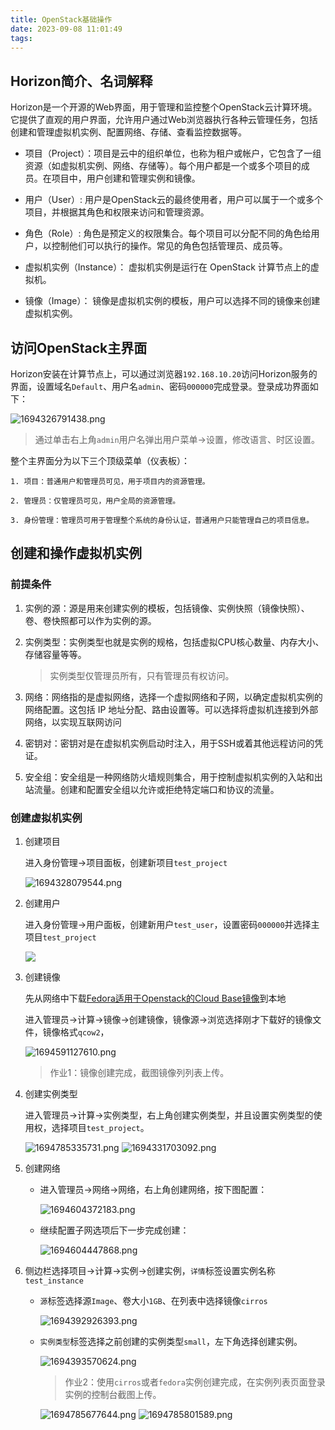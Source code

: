 ```yaml
---
title: OpenStack基础操作
date: 2023-09-08 11:01:49 
tags:
---
```


## Horizon简介、名词解释

Horizon是一个开源的Web界面，用于管理和监控整个OpenStack云计算环境。它提供了直观的用户界面，允许用户通过Web浏览器执行各种云管理任务，包括创建和管理虚拟机实例、配置网络、存储、查看监控数据等。

* 项目（Project）：项目是云中的组织单位，也称为租户或帐户，它包含了一组资源（如虚拟机实例、网络、存储等）。每个用户都是一个或多个项目的成员。在项目中，用户创建和管理实例和镜像。

* 用户（User）:  用户是OpenStack云的最终使用者，用户可以属于一个或多个项目，并根据其角色和权限来访问和管理资源。

* 角色（Role）: 角色是预定义的权限集合。每个项目可以分配不同的角色给用户，以控制他们可以执行的操作。常见的角色包括管理员、成员等。

* 虚拟机实例（Instance）： 虚拟机实例是运行在 OpenStack 计算节点上的虚拟机。

* 镜像（Image）： 镜像是虚拟机实例的模板，用户可以选择不同的镜像来创建虚拟机实例。

## 访问OpenStack主界面

Horizon安装在计算节点上，可以通过浏览器`192.168.10.20`访问Horizon服务的界面，设置域名`Default`、用户名`admin`、密码`000000`完成登录。登录成功界面如下：

![1694326791438.png](https://vault.taojie.fun:28089/i/2023/09/10/2023-09-10-1694326793.png)

>通过单击右上角`admin`用户名弹出用户菜单->设置，修改语言、时区设置。

整个主界面分为以下三个顶级菜单（仪表板）：

    1. 项目：普通用户和管理员可见，用于项目内的资源管理。

    2. 管理员：仅管理员可见，用户全局的资源管理。

    3. 身份管理：管理员可用于管理整个系统的身份认证，普通用户只能管理自己的项目信息。

## 创建和操作虚拟机实例

### 前提条件

1. 实例的源：源是用来创建实例的模板，包括镜像、实例快照（镜像快照）、卷、卷快照都可以作为实例的源。

2. 实例类型：实例类型也就是实例的规格，包括虚拟CPU核心数量、内存大小、存储容量等等。

    >实例类型仅管理员所有，只有管理员有权访问。

3. 网络：网络指的是虚拟网络，选择一个虚拟网络和子网，以确定虚拟机实例的网络配置。这包括 IP 地址分配、路由设置等。可以选择将虚拟机连接到外部网络，以实现互联网访问

4. 密钥对：密钥对是在虚拟机实例启动时注入，用于SSH或着其他远程访问的凭证。

5. 安全组：安全组是一种网络防火墙规则集合，用于控制虚拟机实例的入站和出站流量。创建和配置安全组以允许或拒绝特定端口和协议的流量。
  
### 创建虚拟机实例

1. 创建项目

   进入身份管理->项目面板，创建新项目`test_project`

    ![1694328079544.png](https://vault.taojie.fun:28089/i/2023/09/10/2023-09-10-1694328081.png)

2. 创建用户

    进入身份管理->用户面板，创建新用户`test_user`，设置密码`000000`并选择主项目`test_project`

    <img src="https://vault.taojie.fun:28089/i/2023/09/10/2023-09-10-1694328368.png">

3. 创建镜像

    先从网络中下载[Fedora适用于Openstack的Cloud Base镜像](https://download.fedoraproject.org/pub/fedora/linux/releases/38/Cloud/x86_64/images/Fedora-Cloud-Base-38-1.6.x86_64.qcow2)到本地  

    进入管理员->计算->镜像->创建镜像，镜像源->浏览选择刚才下载好的镜像文件，镜像格式`qcow2`，

   <img src="https://vault.taojie.fun:28089/i/2023/09/13/2023-09-13-1694591128.png" alt="1694591127610.png" title="1694591127610.png" />

   >作业1：镜像创建完成，截图镜像列列表上传。

4. 创建实例类型

    进入管理员->计算->实例类型，右上角创建实例类型，并且设置实例类型的使用权，选择项目`test_project`。

    <img src="https://vault.taojie.fun:28089/i/2023/09/15/2023-09-15-1694785336.png" alt="1694785335731.png" title="1694785335731.png" />

    <img src="https://vault.taojie.fun:28089/i/2023/09/10/2023-09-10-1694331705.png" alt="1694331703092.png" title="1694331703092.png">

5. 创建网络

    * 进入管理员->网络->网络，右上角创建网络，按下图配置：

        <img src="https://vault.taojie.fun:28089/i/2023/09/13/2023-09-13-1694604373.png" alt="1694604372183.png" title="1694604372183.png" />

    * 继续配置子网选项后下一步完成创建：

        <img src="https://vault.taojie.fun:28089/i/2023/09/13/2023-09-13-1694604448.png" alt="1694604447868.png" title="1694604447868.png" />

6. 侧边栏选择项目->计算->实例->创建实例，`详情`标签设置实例名称`test_instance`

    * `源`标签选择源`Image`、卷大小`1GB`、在列表中选择镜像`cirros`

        <img src="https://vault.taojie.fun:28089/i/2023/09/11/2023-09-11-1694392927.png" alt="1694392926393.png" title="1694392926393.png" />

    * `实例类型`标签选择之前创建的实例类型`small`，左下角选择创建实例。

        <img src="https://vault.taojie.fun:28089/i/2023/09/11/2023-09-11-1694393572.png" alt="1694393570624.png" title="1694393570624.png" />

        >作业2：使用`cirros`或者`fedora`实例创建完成，在实例列表页面登录实例的控制台截图上传。

        <img src="https://vault.taojie.fun:28089/i/2023/09/15/2023-09-15-1694785678.png" alt="1694785677644.png" title="1694785677644.png" />

        <img src="https://vault.taojie.fun:28089/i/2023/09/15/2023-09-15-1694785802.png" alt="1694785801589.png" title="1694785801589.png" />
